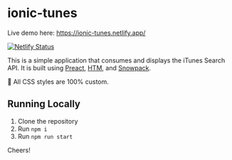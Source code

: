 # ionic-tunes

Live demo here: https://ionic-tunes.netlify.app/

[![Netlify Status](https://api.netlify.com/api/v1/badges/86ce1bb2-3722-420d-a61c-d8adc82f5b76/deploy-status)](https://app.netlify.com/sites/ionic-tunes/deploys)

This is a simple application that consumes and displays the iTunes Search API. It is built using [Preact](https://github.com/preactjs/preact), [HTM](https://github.com/developit/htm), and [Snowpack](https://github.com/snowpackjs/snowpack).

💅 All CSS styles are 100% custom.

## Running Locally

1. Clone the repository
2. Run `npm i`
3. Run `npm run start`

Cheers!
